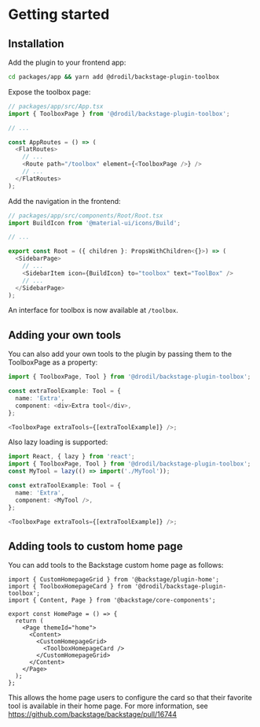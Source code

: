 # Getting started

## Installation

Add the plugin to your frontend app:

```bash
cd packages/app && yarn add @drodil/backstage-plugin-toolbox
```

Expose the toolbox page:

```ts
// packages/app/src/App.tsx
import { ToolboxPage } from '@drodil/backstage-plugin-toolbox';

// ...

const AppRoutes = () => (
  <FlatRoutes>
    // ...
    <Route path="/toolbox" element={<ToolboxPage />} />
    // ...
  </FlatRoutes>
);
```

Add the navigation in the frontend:

```ts
// packages/app/src/components/Root/Root.tsx
import BuildIcon from '@material-ui/icons/Build';

// ...

export const Root = ({ children }: PropsWithChildren<{}>) => (
  <SidebarPage>
    // ...
    <SidebarItem icon={BuildIcon} to="toolbox" text="ToolBox" />
    // ...
  </SidebarPage>
);
```

An interface for toolbox is now available at `/toolbox`.

## Adding your own tools

You can also add your own tools to the plugin by passing them to the ToolboxPage as a property:

```ts
import { ToolboxPage, Tool } from '@drodil/backstage-plugin-toolbox';

const extraToolExample: Tool = {
  name: 'Extra',
  component: <div>Extra tool</div>,
};

<ToolboxPage extraTools={[extraToolExample]} />;
```

Also lazy loading is supported:

```ts
import React, { lazy } from 'react';
import { ToolboxPage, Tool } from '@drodil/backstage-plugin-toolbox';
const MyTool = lazy(() => import('./MyTool'));

const extraToolExample: Tool = {
  name: 'Extra',
  component: <MyTool />,
};

<ToolboxPage extraTools={[extraToolExample]} />;
```

## Adding tools to custom home page

You can add tools to the Backstage custom home page as follows:

```tsx
import { CustomHomepageGrid } from '@backstage/plugin-home';
import { ToolboxHomepageCard } from '@drodil/backstage-plugin-toolbox';
import { Content, Page } from '@backstage/core-components';

export const HomePage = () => {
  return (
    <Page themeId="home">
      <Content>
        <CustomHomepageGrid>
          <ToolboxHomepageCard />
        </CustomHomepageGrid>
      </Content>
    </Page>
  );
};
```

This allows the home page users to configure the card so that their favorite tool is available in their home page.
For more information, see https://github.com/backstage/backstage/pull/16744
